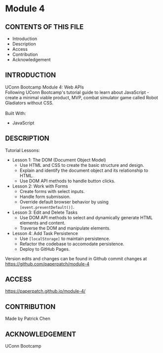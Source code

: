 # Module 4

## CONTENTS OF THIS FILE

* Introduction
* Description
* Access
* Contribution
* Acknowledgement


## INTRODUCTION

UConn Bootcamp Module 4: Web APIs<br />
Following UConn Bootcamp's tutorial guide to learn about JavaScript - create a minimal viable product, MVP, combat simulator game called Robot Gladiators without CSS.  <br />
<br/>
Built With:
- JavaScript

## DESCRIPTION

Tutorial Lessons:

- Lesson 1: The DOM (Document Object Model)
    - Use HTML and CSS to create the basic structure and design.
    - Explain and identify the document object and its relationship to HTML.
    - Use DOM API methods to handle button clicks.
- Lesson 2: Work with Forms
    - Create forms with select inputs.
    - Handle form submission.
    - Override default browser behavior by using `[event.preventDefault()]`.
- Lesson 3: Edit and Delete Tasks
    - Use DOM API methods to select and dynamically generate HTML elements and content.
    - Traverse the DOM and manipulate elements.
- Lesson 4: Add Task Persistence
    - Use `[localStorage]` to maintain persistence.
    - Refactor the codebase to accomodate persistence.
    - Deploy to GitHub Pages.

Version edits and changes can be found in Github commit changes at https://github.com/paperpatch/module-4

## ACCESS
https://paperpatch.github.io/module-4/

## CONTRIBUTION
Made by Patrick Chen

## ACKNOWLEDGEMENT
UConn Bootcamp